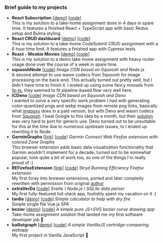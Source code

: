 ### Brief guide to my projects

- **React Subscription** [[demo]](https://aethelz.github.io/react-subscription/) [[code]](https://github.com/aethelz/react-subscription)<br />
This is my solution to a take-home assignment done in 4 days in spare time. It features a finished React + TypeScript app with basic Redux setup and Bulma styling.
- **React CRUD dashboard** [[demo]](https://aethelz.github.io/react-crud-dashboard/) [[code]](https://github.com/aethelz/react-crud-dashboard)<br />
This is my solution to a take-home CodeSubmit CRUD assignment with a 6 hour time limit. It features a finished app with Cypress tests.
- **React - Wookie Movies** [[demo]](https://aethelz.github.io/react-wookie-movies/#/) [[code]](https://github.com/aethelz/react-wookie-movies)<br />
This is my solution to a demo take-home assignment with heavy router usage done over the course of a week in spare time.
- **squooshNode** [[code]](https://github.com/aethelz/squooshNode) *Image CDN based on Squoosh and Node.js*<br />
A second attempt to use wasm codecs from Squoosh for image processing on the back-end. This actually turned out pretty well, but I didn't have time to finish it. I ended up using some fancy monads from [fp-ts](https://github.com/gcanti/fp-ts), they seemed to fit pipeline-based flow very well here.
- **ICDeno** [[code]](https://github.com/aethelz/ICDeno) *Image CDN based on Squoosh and Deno*<br />
I wanted to solve a very specific work problem I had with generating color-quantized pngs and webp images from remote png links, basically what [imgpoxy](https://imgproxy.net/) does in a paid version, but with Deno and wasm codecs from [Squoosh](https://github.com/GoogleChromeLabs/squoosh). I beat Google to this idea by a  month, but their [solution](https://github.com/GoogleChromeLabs/squoosh/pull/875) was very hard to port for generic use. Deno turned out to be unsuitable for this at the time due to numerous upstream issues, to I ended up rewriting it to Node. 
- **GarminGraphs** [[link]](https://addons.mozilla.org/en-US/firefox/addon/garmin-graphs/) [[code]](https://github.com/aethelz/garmin-graphs) *Garmin Connect Web Firefox extension with colored Zone Graphs*<br />
This browser extension adds basic data visualization functionality that Garmin wouldn't implement for a decade, turned out to be somewhat popular, took quite a bit of work too, so one of the things I'm really proud of :)
- **REFirefoxExtension** [[link]](https://addons.mozilla.org/en-US/firefox/addon/re-in-stryd/) [[code]](https://github.com/aethelz/REFirefoxExtension) *Stryd Running Efficiency Firefox extension*<br />
My first foray into browser extensions, ported and later completly rewritten with permission from original [author](https://github.com/divad1978)
- **extraVerDa** [[code]](https://github.com/aethelz/extraVerDa) *Svelte \ Node.js \ SQLite data parser*<br />
My first fully-featured full-stack app, foolishly spent my vacation on it :)
- **tardis** [[demo]](https://aethelz.gitlab.io/tardis/) [[code]](https://github.com/aethelz/tardis) *Simple calculator to help with dry fire*<br />
Simple single file Vue.js SPA
- **bezier** [[demo]](https://aethelz.gitlab.io/bezier/) [[code]](https://github.com/aethelz/bezier) *A simple pure JS+SVG bezier curve drawing app*<br />
Take-home assignment solution that landed me my first software developer job 🚀
- **ballistgraph** [[demo]](https://aethelz.gitlab.io/366/) [[code]](https://github.com/aethelz/ballistgraph) *A simple VanillaJS cartridge-comparing webapp*<br />
My first project in Vanilla JavaScript 🙈

